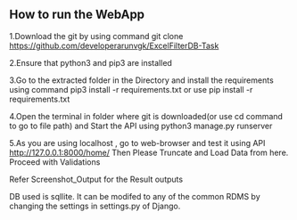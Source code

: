 How to run the WebApp
----------------------------------------
1.Download the git by using command git clone https://github.com/developerarunvgk/ExcelFilterDB-Task

2.Ensure that python3 and pip3 are installed

3.Go to the extracted folder in the Directory and install the requirements using command pip3 install  -r requirements.txt or use pip install  -r requirements.txt

4.Open the terminal in folder where git is downloaded(or use cd command to go to file path) and Start the API using python3 manage.py runserver

5.As you are using localhost , go to web-browser and test it using API
http://127.0.0.1:8000/home/
Then Please Truncate and Load Data from here.
Proceed with Validations

Refer Screenshot_Output for the Result outputs

DB used is sqllite.
It can be modifed to any of the common RDMS by changing the settings in settings.py of Django.

